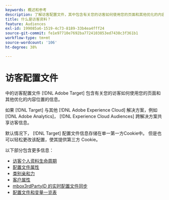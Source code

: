 ```yaml
---
keywords: 概述和参考
description: 了解访客配置文件，其中包含有关您的访客如何使用您的页面和其他优化的内容位置的信息。
title: 什么是访客资料？
feature: Audiences
exl-id: 199085a6-1519-4c73-8189-33b4ea4fff24
source-git-commit: fe1e97710e7692ba7724103853ed7438c3f361b1
workflow-type: tm+mt
source-wordcount: '106'
ht-degree: 38%

---
```


# 访客配置文件

中的访客配置文件 [!DNL Adobe Target] 包含有关您的访客如何使用您的页面和其他优化的内容位置的信息。

如果 [!DNL Target] 与其他 [!DNL Adobe Experience Cloud] 解决方案，例如 [!DNL Adobe Analytics]， [!DNL Experience Cloud Audiences] 跨解决方案共享访客信息。

默认情况下， [!DNL Target] 配置文件信息存储在单一第一方Cookie中。 但是也可以轻松更改该配置，使其提供第三方 Cookie。

以下部分包含更多信息：

- [访客个人资料生命周期](visitor-profile-lifetime.md)
- [配置文件属性](profile-parameters.md)
- [类别亲和力](category-affinity.md)
- [客户属性](https://experienceleague.adobe.com/docs/target-dev/developer/implementation/methods/customer-attributes.html)
- [mbox3rdPartyID 的实时配置文件同步](3rd-party-id.md)
- [配置文件和变量一览表](variables-profiles-parameters-methods.md)
